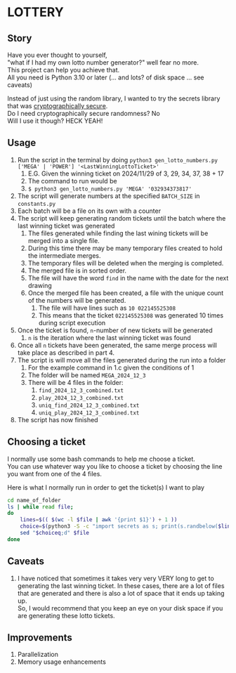 # LOTTERY

## Story

Have you ever thought to yourself,\
"what if I had my own lotto number generator?" well fear no more. \
This project can help you achieve that.  \
All you need is Python 3.10 or later (... and lots? of disk space ... see caveats)

Instead of just using the random library, I wanted to try the secrets library that was [cryptographically secure](https://docs.python.org/3/library/secrets.html).\
Do I need cryptographically secure randomness? No\
Will I use it though? HECK YEAH!

## Usage
1. Run the script in the terminal by doing `python3 gen_lotto_numbers.py ['MEGA' | 'POWER'] '<LastWinningLottoTicket>'`
   1. E.G. Given the winning ticket on 2024/11/29 of 3, 29, 34, 37, 38 + 17
   2. The command to run would be 
   3. `$ python3 gen_lotto_numbers.py 'MEGA' '032934373817'`
2. The script will generate numbers at the specified `BATCH_SIZE` in `constants.py`
3. Each batch will be a file on its own with a counter
4. The script will keep generating random tickets until the batch where the last winning ticket was generated
   1. The files generated while finding the last wining tickets will be merged into a single file.  
   2. During this time there may be many temporary files created to hold the intermediate merges.
   3. The temporary files will be deleted when the merging is completed.
   4. The merged file is in sorted order.
   5. The file will have the word `find` in the name with the date for the next drawing
   6. Once the merged file has been created, a file with the unique count of the numbers will be generated.
      1. The file will have lines such as `10 022145525308`
      2. This means that the ticket `022145525308` was generated 10 times during script execution
5. Once the ticket is found, `n`-number of new tickets will be generated 
   1. `n` is the iteration where the last winning ticket was found
6. Once all `n` tickets have been generated, the same merge process will take place as described in part 4.
7. The script is will move all the files generated during the run into a folder
   1. For the example command in 1.c given the conditions of 1
   2. The folder will be named `MEGA_2024_12_3`
   3. There will be 4 files in the folder:
      1. `find_2024_12_3_combined.txt`
      2. `play_2024_12_3_combined.txt`
      3. `uniq_find_2024_12_3_combined.txt`
      4. `uniq_play_2024_12_3_combined.txt`
8. The script has now finished

## Choosing a ticket

I normally use some bash commands to help me choose a ticket. \
You can use whatever way you like to choose a ticket by choosing the line you want from one of the 4 files.

Here is what I normally run in order to get the ticket(s) I want to play
```bash
cd name_of_folder
ls | while read file;
do
    lines=$(( $(wc -l $file | awk '{print $1}') + 1 ))
    choice=$(python3 -S -c "import secrets as s; print(s.randbelow($lines)+1);")
    sed "$choiceq;d" $file
done
```

## Caveats

1. I have noticed that sometimes it takes very very VERY long to get to generating the last winning ticket. 
In these cases, there are a lot of files that are generated and there is also a lot of space that it ends up taking up.  
So, I would recommend that you keep an eye on your disk space if you are generating these lotto tickets.

## Improvements

1. Parallelization
2. Memory usage enhancements